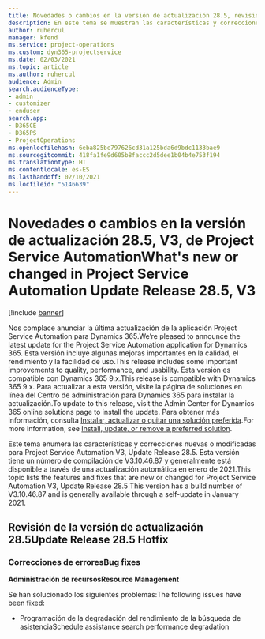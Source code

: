 ```yaml
---
title: Novedades o cambios en la versión de actualización 28.5, revisión V3, de Project Service Automation
description: En este tema se muestran las características y correcciones disponibles en Project Service Automation, versión de actualización 28.5, revisión V3.
author: ruhercul
manager: kfend
ms.service: project-operations
ms.custom: dyn365-projectservice
ms.date: 02/03/2021
ms.topic: article
ms.author: ruhercul
audience: Admin
search.audienceType:
- admin
- customizer
- enduser
search.app:
- D365CE
- D365PS
- ProjectOperations
ms.openlocfilehash: 6eba825be797626cd31a125bda6d9bdc1133bae9
ms.sourcegitcommit: 418fa1fe9d605b8faccc2d5dee1b04b4e753f194
ms.translationtype: HT
ms.contentlocale: es-ES
ms.lasthandoff: 02/10/2021
ms.locfileid: "5146639"
---
```

# <a name="whats-new-or-changed-in-project-service-automation-update-release-285-v3"></a><span data-ttu-id="47b94-103">Novedades o cambios en la versión de actualización 28.5, V3, de Project Service Automation</span><span class="sxs-lookup"><span data-stu-id="47b94-103">What's new or changed in Project Service Automation Update Release 28.5, V3</span></span>

[!include [banner](../includes/psa-now-project-operations.md)]

<span data-ttu-id="47b94-104">Nos complace anunciar la última actualización de la aplicación Project Service Automation para Dynamics 365.</span><span class="sxs-lookup"><span data-stu-id="47b94-104">We’re pleased to announce the latest update for the Project Service Automation application for Dynamics 365.</span></span> <span data-ttu-id="47b94-105">Esta versión incluye algunas mejoras importantes en la calidad, el rendimiento y la facilidad de uso.</span><span class="sxs-lookup"><span data-stu-id="47b94-105">This release includes some important improvements to quality, performance, and usability.</span></span> <span data-ttu-id="47b94-106">Esta versión es compatible con Dynamics 365 9.x.</span><span class="sxs-lookup"><span data-stu-id="47b94-106">This release is compatible with Dynamics 365 9.x.</span></span> <span data-ttu-id="47b94-107">Para actualizar a esta versión, visite la página de soluciones en línea del Centro de administración para Dynamics 365 para instalar la actualización.</span><span class="sxs-lookup"><span data-stu-id="47b94-107">To update to this release, visit the Admin Center for Dynamics 365 online solutions page to install the update.</span></span> <span data-ttu-id="47b94-108">Para obtener más información, consulta [Instalar, actualizar o quitar una solución preferida](https://docs.microsoft.com/power-platform/admin/install-remove-preferred-solution).</span><span class="sxs-lookup"><span data-stu-id="47b94-108">For more information, see [Install, update, or remove a preferred solution](https://docs.microsoft.com/power-platform/admin/install-remove-preferred-solution).</span></span>

<span data-ttu-id="47b94-109">Este tema enumera las características y correcciones nuevas o modificadas para Project Service Automation V3, Update Release 28.5. Esta versión tiene un número de compilación de V3.10.46.87 y generalmente está disponible a través de una actualización automática en enero de 2021.</span><span class="sxs-lookup"><span data-stu-id="47b94-109">This topic lists the features and fixes that are new or changed for Project Service Automation V3, Update Release 28.5 This version has a build number of V3.10.46.87 and is generally available through a self-update in January 2021.</span></span>

## <a name="update-release-285-hotfix"></a><span data-ttu-id="47b94-110">Revisión de la versión de actualización 28.5</span><span class="sxs-lookup"><span data-stu-id="47b94-110">Update Release 28.5 Hotfix</span></span>

### <a name="bug-fixes"></a><span data-ttu-id="47b94-111">Correcciones de errores</span><span class="sxs-lookup"><span data-stu-id="47b94-111">Bug fixes</span></span>

<span data-ttu-id="47b94-112">**Administración de recursos**</span><span class="sxs-lookup"><span data-stu-id="47b94-112">**Resource Management**</span></span>

<span data-ttu-id="47b94-113">Se han solucionado los siguientes problemas:</span><span class="sxs-lookup"><span data-stu-id="47b94-113">The following issues have been fixed:</span></span>

- <span data-ttu-id="47b94-114">Programación de la degradación del rendimiento de la búsqueda de asistencia</span><span class="sxs-lookup"><span data-stu-id="47b94-114">Schedule assistance search performance degradation</span></span>


